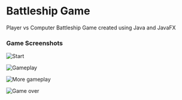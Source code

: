 # Battleship Game

Player vs Computer Battleship Game created using Java and JavaFX

### Game Screenshots
![Start](https://raw.githubusercontent.com/kjsbot/Battleship/master/screenshots/start.PNG)

![Gameplay](https://raw.githubusercontent.com/kjsbot/Battleship/master/screenshots/game.PNG)

![More gameplay](https://raw.githubusercontent.com/kjsbot/Battleship/master/screenshots/gameplay.PNG)

![Game over](https://raw.githubusercontent.com/kjsbot/Battleship/master/screenshots/end.PNG)
